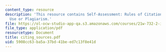 ```yaml
---
content_type: resource
description: 'This resource contains Self-Assessment: Rules of Citation, Acceptable
  Use or Plagiarism.'
file: https://ol-ocw-studio-app-qa.s3.amazonaws.com/courses/21w-732-2-introduction-to-technical-communication-ethics-in-science-and-technology-fall-2006/5908cc63ba5a37bd41beed7c13f8e41d_citing_sources.pdf
file_type: application/pdf
resourcetype: Document
title: citing_sources.pdf
uid: 5908cc63-ba5a-37bd-41be-ed7c13f8e41d
---
```

